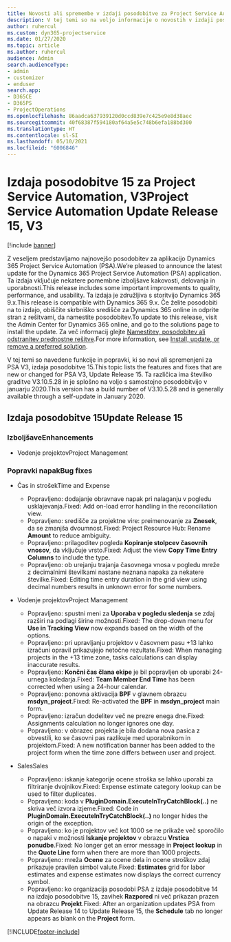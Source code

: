 ```yaml
---
title: Novosti ali spremembe v izdaji posodobitve za Project Service Automation 15, V3
description: V tej temi so na voljo informacije o novostih v izdaji posodobitve za Project Service Automation 15, V3.
author: ruhercul
ms.custom: dyn365-projectservice
ms.date: 01/27/2020
ms.topic: article
ms.author: ruhercul
audience: Admin
search.audienceType:
- admin
- customizer
- enduser
search.app:
- D365CE
- D365PS
- ProjectOperations
ms.openlocfilehash: 86aadca637939120d0ccd839e7c425e9e8d38aec
ms.sourcegitcommit: 40f68387f594180af64a5e5c748b6efa188bd300
ms.translationtype: HT
ms.contentlocale: sl-SI
ms.lasthandoff: 05/10/2021
ms.locfileid: "6006846"
---
```

# <a name="project-service-automation-update-release-15-v3"></a><span data-ttu-id="9fb05-103">Izdaja posodobitve 15 za Project Service Automation, V3</span><span class="sxs-lookup"><span data-stu-id="9fb05-103">Project Service Automation Update Release 15, V3</span></span>

[!include [banner](../includes/psa-now-project-operations.md)]

<span data-ttu-id="9fb05-104">Z veseljem predstavljamo najnovejšo posodobitev za aplikacijo Dynamics 365 Project Service Automation (PSA).</span><span class="sxs-lookup"><span data-stu-id="9fb05-104">We’re pleased to announce the latest update for the Dynamics 365 Project Service Automation (PSA) application.</span></span> <span data-ttu-id="9fb05-105">Ta izdaja vključuje nekatere pomembne izboljšave kakovosti, delovanja in uporabnosti.</span><span class="sxs-lookup"><span data-stu-id="9fb05-105">This release includes some important improvements to quality, performance, and usability.</span></span> <span data-ttu-id="9fb05-106">Ta izdaja je združljiva s storitvijo Dynamics 365 9.x.</span><span class="sxs-lookup"><span data-stu-id="9fb05-106">This release is compatible with Dynamics 365 9.x.</span></span> <span data-ttu-id="9fb05-107">Če želite posodobiti na to izdajo, obiščite skrbniško središče za Dynamics 365 online in odprite stran z rešitvami, da namestite posodobitev.</span><span class="sxs-lookup"><span data-stu-id="9fb05-107">To update to this release, visit the Admin Center for Dynamics 365 online, and go to the solutions page to install the update.</span></span> <span data-ttu-id="9fb05-108">Za več informacij glejte [Namestitev, posodobitev ali odstranitev prednostne rešitve](/power-platform/admin/install-remove-preferred-solution).</span><span class="sxs-lookup"><span data-stu-id="9fb05-108">For more information, see [Install, update, or remove a preferred solution](/power-platform/admin/install-remove-preferred-solution).</span></span>

<span data-ttu-id="9fb05-109">V tej temi so navedene funkcije in popravki, ki so novi ali spremenjeni za PSA V3, izdaja posodobitve 15.</span><span class="sxs-lookup"><span data-stu-id="9fb05-109">This topic lists the features and fixes that are new or changed for PSA V3, Update Release 15.</span></span> <span data-ttu-id="9fb05-110">Ta različica ima številko graditve V3.10.5.28 in je splošno na voljo s samostojno posodobitvijo v januarju 2020.</span><span class="sxs-lookup"><span data-stu-id="9fb05-110">This version has a build number of V3.10.5.28 and is generally available through a self-update in January 2020.</span></span>

## <a name="update-release-15"></a><span data-ttu-id="9fb05-111">Izdaja posodobitve 15</span><span class="sxs-lookup"><span data-stu-id="9fb05-111">Update Release 15</span></span> 

### <a name="enhancements"></a><span data-ttu-id="9fb05-112">Izboljšave</span><span class="sxs-lookup"><span data-stu-id="9fb05-112">Enhancements</span></span>

- <span data-ttu-id="9fb05-113">Vodenje projektov</span><span class="sxs-lookup"><span data-stu-id="9fb05-113">Project Management</span></span>

### <a name="bug-fixes"></a><span data-ttu-id="9fb05-114">Popravki napak</span><span class="sxs-lookup"><span data-stu-id="9fb05-114">Bug fixes</span></span>

- <span data-ttu-id="9fb05-115">Čas in strošek</span><span class="sxs-lookup"><span data-stu-id="9fb05-115">Time and Expense</span></span>

  - <span data-ttu-id="9fb05-116">Popravljeno: dodajanje obravnave napak pri nalaganju v pogledu usklajevanja.</span><span class="sxs-lookup"><span data-stu-id="9fb05-116">Fixed: Add on-load error handling in the reconciliation view.</span></span>
  - <span data-ttu-id="9fb05-117">Popravljeno: središče za projektne vire: preimenovanje za **Znesek**, da se zmanjša dvoumnost.</span><span class="sxs-lookup"><span data-stu-id="9fb05-117">Fixed: Project Resource Hub: Rename **Amount** to reduce ambiguity.</span></span>
  - <span data-ttu-id="9fb05-118">Popravljeno: prilagoditev pogleda **Kopiranje stolpcev časovnih vnosov**, da vključuje vrsto.</span><span class="sxs-lookup"><span data-stu-id="9fb05-118">Fixed: Adjust the view **Copy Time Entry Columns** to include the type.</span></span>
  - <span data-ttu-id="9fb05-119">Popravljeno: ob urejanju trajanja časovnega vnosa v pogledu mreže z decimalnimi številkami nastane neznana napaka za nekatere številke.</span><span class="sxs-lookup"><span data-stu-id="9fb05-119">Fixed: Editing time entry duration in the grid view using decimal numbers results in unknown error for some numbers.</span></span>

- <span data-ttu-id="9fb05-120">Vodenje projektov</span><span class="sxs-lookup"><span data-stu-id="9fb05-120">Project Management</span></span>

  - <span data-ttu-id="9fb05-121">Popravljeno: spustni meni za **Uporaba v pogledu sledenja** se zdaj razširi na podlagi širine možnosti.</span><span class="sxs-lookup"><span data-stu-id="9fb05-121">Fixed: The drop-down menu for **Use in Tracking View** now expands based on the width of the options.</span></span>
  - <span data-ttu-id="9fb05-122">Popravljeno: pri upravljanju projektov v časovnem pasu +13 lahko izračuni opravil prikazujejo netočne rezultate.</span><span class="sxs-lookup"><span data-stu-id="9fb05-122">Fixed: When managing projects in the +13 time zone, tasks calculations can display inaccurate results.</span></span>
  - <span data-ttu-id="9fb05-123">Popravljeno: **Končni čas člana ekipe** je bil popravljen ob uporabi 24-urnega koledarja.</span><span class="sxs-lookup"><span data-stu-id="9fb05-123">Fixed: **Team Member End Time** has been corrected when using a 24-hour calendar.</span></span>
  - <span data-ttu-id="9fb05-124">Popravljeno: ponovna aktivacija **BPF** v glavnem obrazcu **msdyn_project**.</span><span class="sxs-lookup"><span data-stu-id="9fb05-124">Fixed: Re-activated the **BPF** in **msdyn_project** main form.</span></span>
  - <span data-ttu-id="9fb05-125">Popravljeno: izračun dodelitev več ne prezre enega dne.</span><span class="sxs-lookup"><span data-stu-id="9fb05-125">Fixed: Assignments calculation no longer ignores one day.</span></span>
  - <span data-ttu-id="9fb05-126">Popravljeno: v obrazec projekta je bila dodana nova pasica z obvestili, ko se časovni pas razlikuje med uporabnikom in projektom.</span><span class="sxs-lookup"><span data-stu-id="9fb05-126">Fixed: A new notification banner has been added to the project form when the time zone differs between user and project.</span></span>

- <span data-ttu-id="9fb05-127">Sales</span><span class="sxs-lookup"><span data-stu-id="9fb05-127">Sales</span></span>

  - <span data-ttu-id="9fb05-128">Popravljeno: iskanje kategorije ocene stroška se lahko uporabi za filtriranje dvojnikov.</span><span class="sxs-lookup"><span data-stu-id="9fb05-128">Fixed: Expense estimate category lookup can be used to filter duplicates.</span></span>
  - <span data-ttu-id="9fb05-129">Popravljeno: koda v **PluginDomain.ExecuteInTryCatchBlock(..)** ne skriva več izvora izjeme.</span><span class="sxs-lookup"><span data-stu-id="9fb05-129">Fixed: Code in **PluginDomain.ExecuteInTryCatchBlock(..)** no longer hides the origin of the exception.</span></span>
  - <span data-ttu-id="9fb05-130">Popravljeno: ko je projektov več kot 1000 se ne prikaže več sporočilo o napaki v možnosti **Iskanje projektov** v obrazcu **Vrstica ponudbe**.</span><span class="sxs-lookup"><span data-stu-id="9fb05-130">Fixed: No longer get an error message in **Project lookup** in the **Quote Line** form when there are more than 1000 projects.</span></span>
  - <span data-ttu-id="9fb05-131">Popravljeno: mreža **Ocene** za ocene dela in ocene stroškov zdaj prikazuje pravilen simbol valute.</span><span class="sxs-lookup"><span data-stu-id="9fb05-131">Fixed: **Estimates** grid for labor estimates and expense estimates now displays the correct currency symbol.</span></span>
  - <span data-ttu-id="9fb05-132">Popravljeno: ko organizacija posodobi PSA z izdaje posodobitve 14 na izdajo posodobitve 15, zavihek **Razpored** ni več prikazan prazen na obrazcu **Projekt**.</span><span class="sxs-lookup"><span data-stu-id="9fb05-132">Fixed: After an organization updates PSA from Update Release 14 to Update Release 15, the **Schedule** tab no longer appears as blank on the **Project** form.</span></span>


[!INCLUDE[footer-include](../includes/footer-banner.md)]